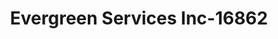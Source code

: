 ---
f_zip-code: 22191
f_state-code: VA
title: Evergreen Services Inc-16862
f_phone: 703-492-1525
f_city-only: Woodbridge
f_address: 13738 Jefferson Davis Hwy Woodbridge
f_location-unique-id: '16862'
slug: evergreen-services-inc-16862
updated-on: '2024-05-30T13:46:58.046Z'
created-on: '2024-05-30T13:36:59.803Z'
published-on: '2024-05-30T13:54:32.469Z'
f_city-state: cms/city/woodbridge-va.md
f_company: cms/company/evergreen-services-inc.md
f_state: cms/state/virginia.md
layout: '[payday-loan].html'
tags: payday-loan
---